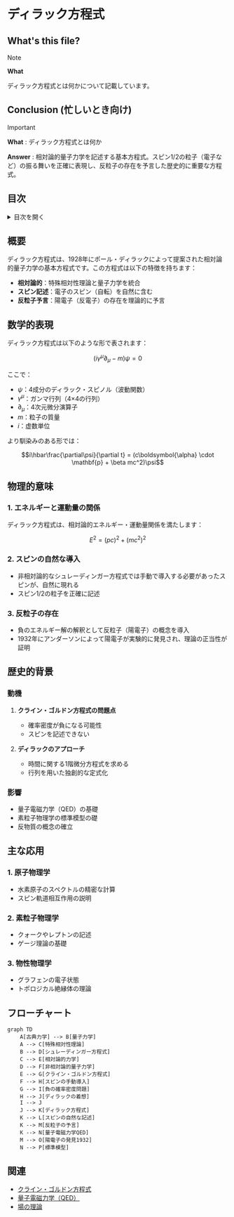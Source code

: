 # ディラック方程式

## What's this file?
> [!NOTE]
> **What**
> 
> ディラック方程式とは何かについて記載しています。

## Conclusion (忙しいとき向け)
> [!IMPORTANT]
> **What** : ディラック方程式とは何か
> 
> **Answer** : 相対論的量子力学を記述する基本方程式。スピン1/2の粒子（電子など）の振る舞いを正確に表現し、反粒子の存在を予言した歴史的に重要な方程式。

## 目次

<details>
<summary>目次を開く</summary>

- [概要](#概要)
- [数学的表現](#数学的表現)
- [物理的意味](#物理的意味)
- [歴史的背景](#歴史的背景)
- [主な応用](#主な応用)
- [フローチャート](#フローチャート)

</details>

## 概要

ディラック方程式は、1928年にポール・ディラックによって提案された相対論的量子力学の基本方程式です。この方程式は以下の特徴を持ちます：

- **相対論的**：特殊相対性理論と量子力学を統合
- **スピン記述**：電子のスピン（自転）を自然に含む
- **反粒子予言**：陽電子（反電子）の存在を理論的に予言

## 数学的表現

ディラック方程式は以下のような形で表されます：

$$(i\gamma^\mu\partial_\mu - m)\psi = 0$$

ここで：
- $\psi$：4成分のディラック・スピノル（波動関数）
- $\gamma^\mu$：ガンマ行列（4×4の行列）
- $\partial_\mu$：4次元微分演算子
- $m$：粒子の質量
- $i$：虚数単位

より馴染みのある形では：

$$i\hbar\frac{\partial\psi}{\partial t} = (c\boldsymbol{\alpha} \cdot \mathbf{p} + \beta mc^2)\psi$$

## 物理的意味

### 1. エネルギーと運動量の関係

ディラック方程式は、相対論的エネルギー・運動量関係を満たします：

$$E^2 = (pc)^2 + (mc^2)^2$$

### 2. スピンの自然な導入

- 非相対論的なシュレーディンガー方程式では手動で導入する必要があったスピンが、自然に現れる
- スピン1/2の粒子を正確に記述

### 3. 反粒子の存在

- 負のエネルギー解の解釈として反粒子（陽電子）の概念を導入
- 1932年にアンダーソンによって陽電子が実験的に発見され、理論の正当性が証明

## 歴史的背景

### 動機
1. **クライン・ゴルドン方程式の問題点**
   - 確率密度が負になる可能性
   - スピンを記述できない

2. **ディラックのアプローチ**
   - 時間に関する1階微分方程式を求める
   - 行列を用いた独創的な定式化

### 影響
- 量子電磁力学（QED）の基礎
- 素粒子物理学の標準模型の礎
- 反物質の概念の確立

## 主な応用

### 1. 原子物理学
- 水素原子のスペクトルの精密な計算
- スピン軌道相互作用の説明

### 2. 素粒子物理学
- クォークやレプトンの記述
- ゲージ理論の基礎

### 3. 物性物理学
- グラフェンの電子状態
- トポロジカル絶縁体の理論

## フローチャート

```mermaid
graph TD
    A[古典力学] --> B[量子力学]
    A --> C[特殊相対性理論]
    B --> D[シュレーディンガー方程式]
    C --> E[相対論的力学]
    D --> F[非相対論的量子力学]
    E --> G[クライン・ゴルドン方程式]
    F --> H[スピンの手動導入]
    G --> I[負の確率密度問題]
    H --> J[ディラックの着想]
    I --> J
    J --> K[ディラック方程式]
    K --> L[スピンの自然な記述]
    K --> M[反粒子の予言]
    K --> N[量子電磁力学QED]
    M --> O[陽電子の発見1932]
    N --> P[標準模型]
```

## 関連
- [クライン・ゴルドン方程式](./2025.08.20.21.46_what_klein_gordon_equation.md)
- [量子電磁力学（QED）](./2025.08.20.21.07_what_quantum_electrodynamics_qed.md)
- [場の理論](./2025.08.20.19.36_what_field_theory_in_physics.md)